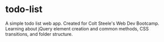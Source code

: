 # todo-list
A simple todo list web app. Created for Colt Steele's Web Dev Bootcamp. Learning about jQuery element creation
and common methods, CSS transitions, and folder structure.
